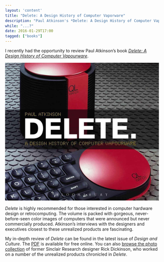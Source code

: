 ```yaml
---
layout: 'content'
title: "Delete: A Design History of Computer Vaporware"
description: "Paul Atkinson's *Delete: A Design History of Computer Vapourware* is highly recommended for those interested in computer hardware design or retrocomputing."
while: "...?"
date: 2016-01-29T17:00
tagged: ["books"]
---
```


I recently had the opportunity to review Paul Atkinson’s book *[Delete: A Design History of Computer Vapourware](http://www.amazon.com/Delete-Design-History-Computer-Vapourware/dp/0857853473/ref=asap_bc?ie=UTF)*.

![Delete](/img/delete.jpg)

*Delete* is highly recommended for those interested in computer hardware design or retrocomputing. The volume is packed with gorgeous, never-before-seen color images of computers that were announced but never commercially produced. Atkinson’s interviews with the designers and executives closest to these unrealized products are fascinating.

My in-depth review of *Delete* can be found in the latest issue of *Design and Culture*. The [PDF](http://www.tandfonline.com/doi/pdf/10.1080/17547075.2015.1051846) is available for free online. You can also [browse the photo collection](https://www.flickr.com/photos/9574086@N02/collections/72157608812198325/) of former Sinclair Research designer Rick Dickinson, who worked on a number of the unrealized products chronicled in *Delete*.